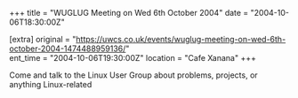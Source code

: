 +++
title = "WUGLUG Meeting on Wed 6th October 2004"
date = "2004-10-06T18:30:00Z"

[extra]
original = "https://uwcs.co.uk/events/wuglug-meeting-on-wed-6th-october-2004-1474488959136/"    
ent_time = "2004-10-06T19:30:00Z"
location = "Cafe Xanana"
+++

Come and talk to the Linux User Group about problems, projects, or anything Linux-related

